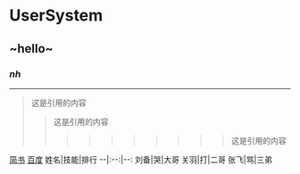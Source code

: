# UserSystem
## ~hello~
### ***nh***
---
>这是引用的内容
>>这是引用的内容
>>>>>>>>>>这是引用的内容

 [简书](http://jianshu.com)
 [百度](http://baidu.com)
 姓名|技能|排行
--|:--:|--:
刘备|哭|大哥
关羽|打|二哥
张飞|骂|三弟
